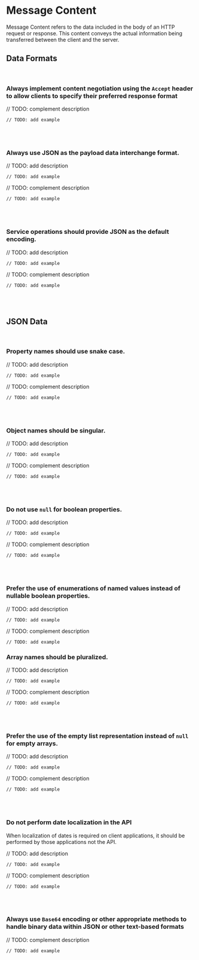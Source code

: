 # Message Content
 Message Content refers to the data included in the body of an HTTP request or response. This content conveys the actual
 information being transferred between the client and the server.


## Data Formats
<br>


### Always implement content negotiation using the `Accept` header to allow clients to specify their preferred response format

// TODO: complement description

```http
// TODO: add example
```

<br><br>


### Always use JSON as the payload data interchange format.

// TODO: add description

```http
// TODO: add example
```

// TODO: complement description

```http
// TODO: add example
```

<br><br>


### Service operations should provide JSON as the default encoding.

// TODO: add description

```http
// TODO: add example
```

// TODO: complement description

```http
// TODO: add example
```

<br><br>


## JSON Data
<br>


### Property names should use snake case.

// TODO: add description

```http
// TODO: add example
```

// TODO: complement description

```http
// TODO: add example
```

<br><br>


### Object names should be singular.

// TODO: add description

```http
// TODO: add example
```

// TODO: complement description

```http
// TODO: add example
```

<br><br>


### Do not use `null` for boolean properties.

// TODO: add description

```http
// TODO: add example
```

// TODO: complement description

```http
// TODO: add example
```

<br><br>


### Prefer the use of enumerations of named values instead of nullable boolean properties.

// TODO: add description

```http
// TODO: add example
```

// TODO: complement description

```http
// TODO: add example
```


### Array names should be pluralized.

// TODO: add description

```http
// TODO: add example
```

// TODO: complement description

```http
// TODO: add example
```

<br><br>


### Prefer the use of the empty list representation instead of `null` for empty arrays.

// TODO: add description

```http
// TODO: add example
```

// TODO: complement description

```http
// TODO: add example
```

<br><br>


### Do not perform date localization in the API

When localization of dates is required on client applications, it should be performed by those applications not the API.

// TODO: add description

```http
// TODO: add example
```

// TODO: complement description

```http
// TODO: add example
```

<br><br>


### Always use `Base64` encoding or other appropriate methods to handle binary data within JSON or other text-based formats

// TODO: complement description

```http
// TODO: add example
```

<br><br>


